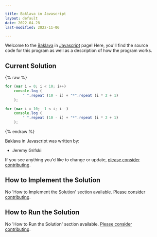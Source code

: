 ```yaml
---

title: Baklava in Javascript
layout: default
date: 2022-04-28
last-modified: 2022-11-06

---
```


Welcome to the [Baklava](https://sampleprograms.io/projects/baklava) in [Javascript](https://sampleprograms.io/languages/javascript) page! Here, you'll find the source code for this program as well as a description of how the program works.

## Current Solution

{% raw %}

```javascript
for (var i = 0; i < 10; i++)
    console.log (
        " ".repeat (10 - i) + "*".repeat (i * 2 + 1)
    );

for (var i = 10; -1 < i; i--)
    console.log (
        " ".repeat (10 - i) + "*".repeat (i * 2 + 1)
    );
```

{% endraw %}

[Baklava](https://sampleprograms.io/projects/baklava) in [Javascript](https://sampleprograms.io/languages/javascript) was written by:

- Jeremy Grifski

If you see anything you'd like to change or update, [please consider contributing](https://github.com/TheRenegadeCoder/sample-programs).

## How to Implement the Solution

No 'How to Implement the Solution' section available. [Please consider contributing](https://github.com/TheRenegadeCoder/sample-programs-website).

## How to Run the Solution

No 'How to Run the Solution' section available. [Please consider contributing](https://github.com/TheRenegadeCoder/sample-programs-website).
